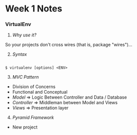 Week 1 Notes
===============

### VirtualEnv
1) *Why use it?*

So your projects don't cross wires (that is, package "wires")...

2) *Syntax*

```shell

$ virtualenv [options] <ENV>

```

3) *MVC Pattern*

- Division of Concerns
- Functional and Conceptual
- *Model* => Logic Between Controller and Data / Database
- *Controller* => Middleman between Model and Views
- *Views* => Presentation layer

4) *Pyramid Framework*

- New project 